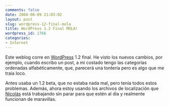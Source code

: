 ```yaml
---
comments: false
date: 2004-06-09 21:03:02
layout: post
slug: wordpress-12-final-mola
title: WordPress 1.2 Final MOLA!
wordpress_id: 1766
categories:
- Internet
---
```


Este weblog corre en [WordPress](http://www.wordpress.org) 1.2 final. He visto los nuevos cambios, por ejemplo, cuando escribo un post, a mi costado tengo las categorías ordenadas alfabéticamente, que, parecerá una tontería pero es algo que me traía loco.





Antes usaba un 1.2 beta, que no estaba nada mal, pero tenía todos estos problemas. Además, ahora estoy usando los archivos de localización que [Nicolás](http://wordpress-es.sourceforge.net/) está trabajando sin parar para que estén al día y realmente funcionan de maravillas.




 

